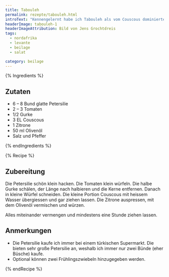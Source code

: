 ```yaml
---
title: Tabouleh
permalink: rezepte/tabouleh.html
introText: "Kennengelernt habe ich Tabouleh als vom Couscous dominiertes Gericht mit Paprika und Tomaten. Diese Version ist mir allerdings viel lieber. Man könnte es auch Petersiliensalat nennen."
headerImage: tabouleh-1
headerImageAttribution: Bild von Jens Grochtdreis
tags:
  - nordafrika
  - levante
  - beilage
  - salat

category: beilage
---
```


{% Ingredients %}

## Zutaten

- 6 – 8 Bund glatte Petersilie
- 2 – 3 Tomaten
- 1/2 Gurke
- 3 EL Couscous
- 1 Zitrone
- 50 ml Olivenöl
- Salz und Pfeffer

{% endIngredients %}

{% Recipe %}

## Zubereitung

Die Petersilie schön klein hacken. Die Tomaten klein würfeln. Die halbe Gurke schälen, der Länge nach halbieren und die Kerne entfernen. Danach in kleine Würfel schneiden. Die kleine Portion Couscous mit heissem Wasser übergiessen und gar ziehen lassen. Die Zitrone auspressen, mit dem Olivenöl vermischen und würzen.

Alles miteinander vermengen und mindestens eine Stunde ziehen lassen.

## Anmerkungen

- Die Petersilie kaufe ich immer bei einem türkischen Supermarkt. Die bieten sehr große Petersilie an, weshalb ich immer nur zwei Bünde (eher Büsche) kaufe.
- Optional können zwei Frühlingszwiebeln hinzugegeben werden.

{% endRecipe %}
